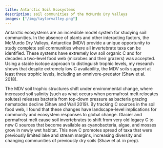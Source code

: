 ```yaml
---
title: Antarctic Soil Ecosystems
description: soil communities of the McMurdo Dry Valleys
images: ["/img/taylorvalley.png"]
---
```


Antarctic ecosystems are an incredible model system for studying soil communities. In the absence of plants and other interacting factors, the McMurdo Dry Valleys, Antarctica (MDV) provide a unique opportunity to study complete soil communities where all invertebrate taxa can be identified. These systems have extremely low soil organic C and for decades a two-level food web (microbes and their grazers) was accepted. Using a stable isotope approach to distinguish trophic levels, my research shows that despite extremely low C availability, the MDV soils support at least three trophic levels, including an omnivore-predator (Shaw et al. 2018). 

The MDV soil trophic structures shift under environmental change, where increased soil salinity (such as what occurs when permafrost melt relocates solutes) releases bacteria from top-down pressure as bacteria grazing nematodes decline (Shaw and Wall 2019). By tracking C sources in the soil food web, I found that these changes have landscape-level implications for community and ecosystem responses to global change. Glacier and permafrost melt cause soil invertebrates to shift from very old legacy C to new C sources that become available as cyanobacteria, algae, and mosses grow in newly wet habitat. This new C promotes spread of taxa that were previously limited lake and stream margins, increasing diversity and changing communities of previously dry soils (Shaw et al. in prep). 
